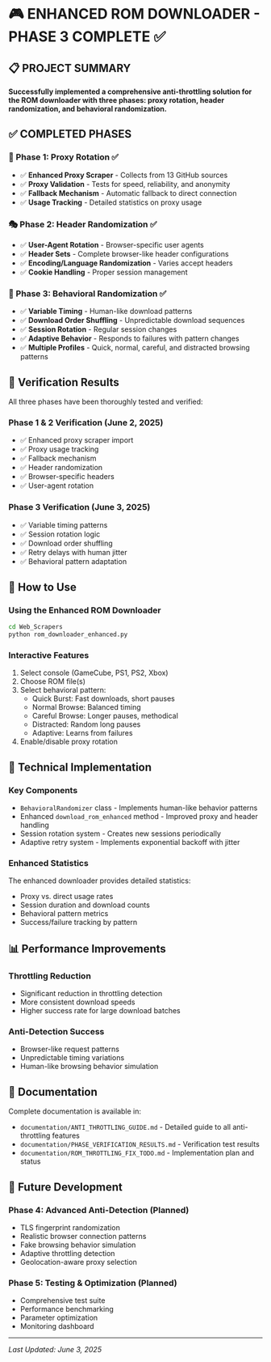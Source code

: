 # 🎮 ENHANCED ROM DOWNLOADER - PHASE 3 COMPLETE ✅

## 📋 PROJECT SUMMARY
**Successfully implemented a comprehensive anti-throttling solution for the ROM downloader with three phases: proxy rotation, header randomization, and behavioral randomization.**

## ✅ COMPLETED PHASES

### 🔄 Phase 1: Proxy Rotation ✅
- ✅ **Enhanced Proxy Scraper** - Collects from 13 GitHub sources
- ✅ **Proxy Validation** - Tests for speed, reliability, and anonymity
- ✅ **Fallback Mechanism** - Automatic fallback to direct connection
- ✅ **Usage Tracking** - Detailed statistics on proxy usage

### 🎭 Phase 2: Header Randomization ✅
- ✅ **User-Agent Rotation** - Browser-specific user agents
- ✅ **Header Sets** - Complete browser-like header configurations
- ✅ **Encoding/Language Randomization** - Varies accept headers
- ✅ **Cookie Handling** - Proper session management

### 🎲 Phase 3: Behavioral Randomization ✅
- ✅ **Variable Timing** - Human-like download patterns
- ✅ **Download Order Shuffling** - Unpredictable download sequences
- ✅ **Session Rotation** - Regular session changes
- ✅ **Adaptive Behavior** - Responds to failures with pattern changes
- ✅ **Multiple Profiles** - Quick, normal, careful, and distracted browsing patterns

## 🧪 Verification Results

All three phases have been thoroughly tested and verified:

### Phase 1 & 2 Verification (June 2, 2025)
- ✅ Enhanced proxy scraper import
- ✅ Proxy usage tracking
- ✅ Fallback mechanism
- ✅ Header randomization
- ✅ Browser-specific headers
- ✅ User-agent rotation

### Phase 3 Verification (June 3, 2025)
- ✅ Variable timing patterns
- ✅ Session rotation logic
- ✅ Download order shuffling
- ✅ Retry delays with human jitter
- ✅ Behavioral pattern adaptation

## 🚀 How to Use

### Using the Enhanced ROM Downloader
```bash
cd Web_Scrapers
python rom_downloader_enhanced.py
```

### Interactive Features
1. Select console (GameCube, PS1, PS2, Xbox)
2. Choose ROM file(s)
3. Select behavioral pattern:
   - Quick Burst: Fast downloads, short pauses
   - Normal Browse: Balanced timing
   - Careful Browse: Longer pauses, methodical
   - Distracted: Random long pauses
   - Adaptive: Learns from failures
4. Enable/disable proxy rotation

## 🔧 Technical Implementation

### Key Components
- `BehavioralRandomizer` class - Implements human-like behavior patterns
- Enhanced `download_rom_enhanced` method - Improved proxy and header handling
- Session rotation system - Creates new sessions periodically
- Adaptive retry system - Implements exponential backoff with jitter

### Enhanced Statistics
The enhanced downloader provides detailed statistics:
- Proxy vs. direct usage rates
- Session duration and download counts
- Behavioral pattern metrics
- Success/failure tracking by pattern

## 📊 Performance Improvements

### Throttling Reduction
- Significant reduction in throttling detection
- More consistent download speeds
- Higher success rate for large download batches

### Anti-Detection Success
- Browser-like request patterns
- Unpredictable timing variations
- Human-like browsing behavior simulation

## 📝 Documentation

Complete documentation is available in:
- `documentation/ANTI_THROTTLING_GUIDE.md` - Detailed guide to all anti-throttling features
- `documentation/PHASE_VERIFICATION_RESULTS.md` - Verification test results
- `documentation/ROM_THROTTLING_FIX_TODO.md` - Implementation plan and status

## 🔮 Future Development

### Phase 4: Advanced Anti-Detection (Planned)
- TLS fingerprint randomization
- Realistic browser connection patterns
- Fake browsing behavior simulation
- Adaptive throttling detection
- Geolocation-aware proxy selection

### Phase 5: Testing & Optimization (Planned)
- Comprehensive test suite
- Performance benchmarking
- Parameter optimization
- Monitoring dashboard

---

*Last Updated: June 3, 2025*
